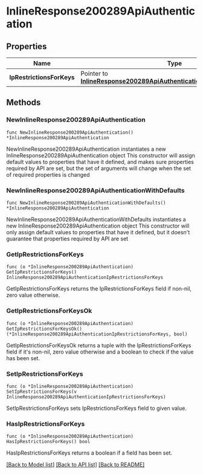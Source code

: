 # InlineResponse200289ApiAuthentication

## Properties

Name | Type | Description | Notes
------------ | ------------- | ------------- | -------------
**IpRestrictionsForKeys** | Pointer to [**InlineResponse200289ApiAuthenticationIpRestrictionsForKeys**](InlineResponse200289ApiAuthenticationIpRestrictionsForKeys.md) |  | [optional] 

## Methods

### NewInlineResponse200289ApiAuthentication

`func NewInlineResponse200289ApiAuthentication() *InlineResponse200289ApiAuthentication`

NewInlineResponse200289ApiAuthentication instantiates a new InlineResponse200289ApiAuthentication object
This constructor will assign default values to properties that have it defined,
and makes sure properties required by API are set, but the set of arguments
will change when the set of required properties is changed

### NewInlineResponse200289ApiAuthenticationWithDefaults

`func NewInlineResponse200289ApiAuthenticationWithDefaults() *InlineResponse200289ApiAuthentication`

NewInlineResponse200289ApiAuthenticationWithDefaults instantiates a new InlineResponse200289ApiAuthentication object
This constructor will only assign default values to properties that have it defined,
but it doesn't guarantee that properties required by API are set

### GetIpRestrictionsForKeys

`func (o *InlineResponse200289ApiAuthentication) GetIpRestrictionsForKeys() InlineResponse200289ApiAuthenticationIpRestrictionsForKeys`

GetIpRestrictionsForKeys returns the IpRestrictionsForKeys field if non-nil, zero value otherwise.

### GetIpRestrictionsForKeysOk

`func (o *InlineResponse200289ApiAuthentication) GetIpRestrictionsForKeysOk() (*InlineResponse200289ApiAuthenticationIpRestrictionsForKeys, bool)`

GetIpRestrictionsForKeysOk returns a tuple with the IpRestrictionsForKeys field if it's non-nil, zero value otherwise
and a boolean to check if the value has been set.

### SetIpRestrictionsForKeys

`func (o *InlineResponse200289ApiAuthentication) SetIpRestrictionsForKeys(v InlineResponse200289ApiAuthenticationIpRestrictionsForKeys)`

SetIpRestrictionsForKeys sets IpRestrictionsForKeys field to given value.

### HasIpRestrictionsForKeys

`func (o *InlineResponse200289ApiAuthentication) HasIpRestrictionsForKeys() bool`

HasIpRestrictionsForKeys returns a boolean if a field has been set.


[[Back to Model list]](../README.md#documentation-for-models) [[Back to API list]](../README.md#documentation-for-api-endpoints) [[Back to README]](../README.md)


